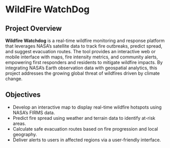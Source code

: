 # WildFire WatchDog

## Project Overview
**Wildfire Watchdog** is a real-time wildfire monitoring and response platform that leverages NASA’s satellite data to track fire outbreaks, predict spread, and suggest evacuation routes. The tool provides an interactive web or mobile interface with maps, fire intensity metrics, and community alerts, empowering first responders and residents to mitigate wildfire impacts. By integrating NASA’s Earth observation data with geospatial analytics, this project addresses the growing global threat of wildfires driven by climate change.

## Objectives
* Develop an interactive map to display real-time wildfire hotspots using NASA’s FIRMS data.
* Predict fire spread using weather and terrain data to identify at-risk areas.
* Calculate safe evacuation routes based on fire progression and local geography.
* Deliver alerts to users in affected regions via a user-friendly interface.
